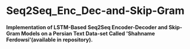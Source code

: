 # Seq2Seq_Enc_Dec-and-Skip-Gram
#### Implementation of LSTM-Based Seq2Seq Encoder-Decoder and Skip-Gram Models on a Persian Text Data-set Called 'Shahname Ferdowsi'(available in repository).
